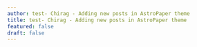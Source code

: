 ```yaml
---
author: test- Chirag - Adding new posts in AstroPaper theme
title: test- Chirag - Adding new posts in AstroPaper theme
featured: false
draft: false
---
```

